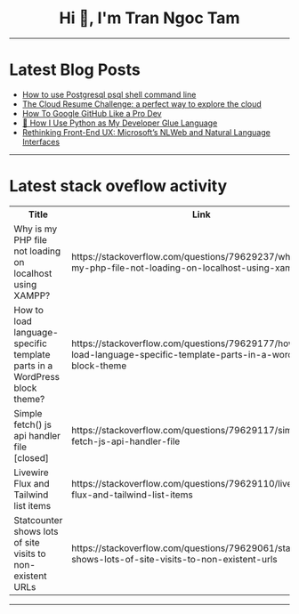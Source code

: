 <h1 align="center">Hi 👋, I'm Tran Ngoc Tam</h1>

---

# Latest Blog Posts 
<!-- BLOG-POST-LIST:START -->
- [How to use Postgresql psql shell command line](https://dev.to/wakeup_flower_8591a6cb6a9/how-to-use-postgresql-psql-shell-command-line-3pp9)
- [The Cloud Resume Challenge: a perfect way to explore the cloud](https://dev.to/jarosaw_aba_75c095abd8e/the-cloud-resume-challenge-a-perfect-way-to-explore-the-cloud-5gk5)
- [How To Google GitHub Like a Pro Dev](https://dev.to/abubaker_siddique_513b7e2/how-to-google-github-like-a-pro-dev-4l19)
- [🧪 How I Use Python as My Developer Glue Language](https://dev.to/snappytuts/how-i-use-python-as-my-developer-glue-language-2jn8)
- [Rethinking Front-End UX: Microsoft’s NLWeb and Natural Language Interfaces](https://dev.to/martinrojas/rethinking-front-end-ux-microsofts-nlweb-and-natural-language-interfaces-2l8a)
<!-- BLOG-POST-LIST:END -->

---

# Latest stack oveflow activity
<table>
  <tr><th>Title</th><th>Link</th></tr>
  <!-- STACKOVERFLOW:START --><tr><td>Why is my PHP file not loading on localhost using XAMPP?</td><td>https://stackoverflow.com/questions/79629237/why-is-my-php-file-not-loading-on-localhost-using-xampp</td></tr><tr><td>How to load language-specific template parts in a WordPress block theme?</td><td>https://stackoverflow.com/questions/79629177/how-to-load-language-specific-template-parts-in-a-wordpress-block-theme</td></tr><tr><td>Simple fetch&lpar;&rpar; js api handler file [closed]</td><td>https://stackoverflow.com/questions/79629117/simple-fetch-js-api-handler-file</td></tr><tr><td>Livewire Flux and Tailwind list items</td><td>https://stackoverflow.com/questions/79629110/livewire-flux-and-tailwind-list-items</td></tr><tr><td>Statcounter shows lots of site visits to non-existent URLs</td><td>https://stackoverflow.com/questions/79629061/statcounter-shows-lots-of-site-visits-to-non-existent-urls</td></tr><!-- STACKOVERFLOW:END -->
</table>

---


